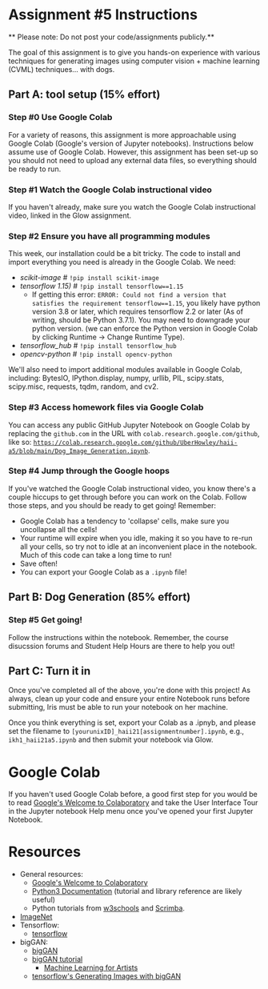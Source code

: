 # Assignment #5 Instructions
** Please note: Do not post your code/assignments publicly.**

The goal of this assignment is to give you hands-on experience with various techniques for generating images using computer vision + machine learning (CVML) techniques… with dogs.


## Part A: tool setup (15% effort)

### Step #0 Use Google Colab
For a variety of reasons, this assignment is more approachable using Google Colab (Google's version of Jupyter notebooks). Instructions below assume use of Google Colab. However, this assignment has been set-up so you should not need to upload any external data files, so everything should be ready to run.

### Step #1 Watch the Google Colab instructional video
If you haven't already, make sure you watch the Google Colab instructional video, linked in the Glow assignment.

### Step #2 Ensure you have all programming modules 
This week, our installation could be a bit tricky. The code to install and import everything you need is already in the Google Colab. We need:
* _scikit-image_ # `!pip install scikit-image`
* _tensorflow 1.15)_ # `!pip install tensorflow==1.15`
  * If getting this error: `ERROR: Could not find a version that satisfies the requirement tensorflow==1.15`, you likely have python version 3.8 or later, which requires tensorflow 2.2 or later (As of writing, should be Python 3.7.1). You may need to downgrade your python version.  (we can enforce the Python version in Google Colab by clicking Runtime -> Change Runtime Type).
* _tensorflow_hub_ # `!pip install tensorflow_hub`
* _opencv-python_ # `!pip install opencv-python`

We'll also need to import additional modules available in Google Colab, including: BytesIO, IPython.display, numpy, urllib, PIL, scipy.stats, scipy.misc, requests, tqdm, random, and cv2. 

### Step #3 Access homework files via Google Colab
You can access any public GitHub Jupyter Notebook on Google Colab by replacing the `github.com` in the URL with `colab.research.google.com/github`, like so: [`https://colab.research.google.com/github/UberHowley/haii-a5/blob/main/Dog_Image_Generation.ipynb`](https://colab.research.google.com/github/UberHowley/haii-a5/blob/main/Dog_Image_Generation.ipynb).

### Step #4 Jump through the Google hoops
If you've watched the Google Colab instructional video, you know there's a couple hiccups to get through before you can work on the Colab. Follow those steps, and you should be ready to get going! Remember:
* Google Colab has a tendency to 'collapse' cells, make sure you uncollapse all the cells!
* Your runtime will expire when you idle, making it so you have to re-run all your cells, so try not to idle at an inconvenient place in the notebook. Much of this code can take a long time to run!
* Save often!
* You can export your Google Colab as a `.ipynb` file!

## Part B: Dog Generation (85% effort)

### Step #5 Get going!
Follow the instructions within the notebook. Remember, the course disucssion forums and Student Help Hours are there to help you out!

## Part C: Turn it in
Once you've completed all of the above, you're done with this project! As always, clean up your code and ensure your entire Notebook runs before submitting, Iris must be able to run your notebook on her machine.

Once you think everything is set, export your Colab as a .ipnyb, and please set the filename to `[yourunixID]_haii21[assignmentnumber].ipynb`, e.g., `ikh1_haii21a5.ipynb` and then submit your notebook via Glow.

# Google Colab
If you haven't used Google Colab before, a good first step for you would be to read [Google's Welcome to Colaboratory](https://colab.research.google.com/notebooks/intro.ipynb?utm_source=scs-index) and take the User Interface Tour in the Jupyter notebook Help menu once you've opened your first Jupyter Notebook.

# Resources
- General resources: 
    * [Google's Welcome to Colaboratory](https://colab.research.google.com/notebooks/intro.ipynb?utm_source=scs-index)
    * [Python3 Documentation](https://docs.python.org/3/index.html) (tutorial and library reference are likely useful)
    * Python tutorials from [w3schools](https://www.w3schools.com/python/) and [Scrimba](https://scrimba.com/learn/python).
- [ImageNet](http://www.image-net.org/)
- Tensorflow:
  * [tensorflow](https://www.tensorflow.org/)
- bigGAN:
  * [bigGAN](https://tfhub.dev/deepmind/biggan-128/2)
  * [bigGAN tutorial](https://colab.research.google.com/drive/1rqDwIddy0eunhhV8yrznG4SNiB5XWFJJ)
    * [Machine Learning for Artists](https://ml4a.github.io/)
  * [tensorflow's Generating Images with bigGAN](https://www.tensorflow.org/hub/tutorials/biggan_generation_with_tf_hub)
